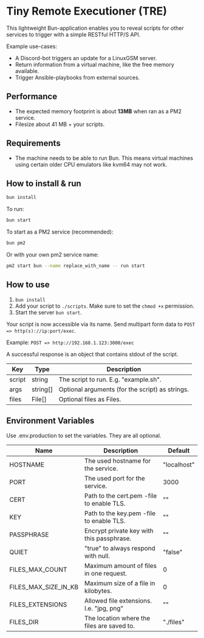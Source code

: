 # Tiny Remote Executioner (TRE)

This lightweight Bun-application enables you to reveal scripts for other services to trigger with a simple RESTful HTTP/S API.

Example use-cases:

- A Discord-bot triggers an update for a LinuxGSM server.
- Return information from a virtual machine, like the free memory available.
- Trigger Ansible-playbooks from external sources.

## Performance

- The expected memory footprint is about **13MB** when ran as a PM2 service.
- Filesize about 41 MB + your scripts.

## Requirements

- The machine needs to be able to run Bun. This means virtual machines using certain older CPU emulators like kvm64 may not work.

## How to install & run

```bash
bun install
```

To run:

```bash
bun start
```

To start as a PM2 service (recommended):

```bash
bun pm2
```

Or with your own pm2 service name:

```bash
pm2 start bun --name replace_with_name -- run start
```

## How to use

1. `bun install`
2. Add your script to `./scripts`. Make sure to set the `chmod +x` permission.
3. Start the server `bun start`.

Your script is now accessible via its name. Send multipart form data to `POST => http(s)://ip:port/exec`.

Example: `POST => http://192.168.1.123:3000/exec`

A successful response is an object that contains stdout of the script.

| Key    | Type     | Description                                     |
| ------ | -------- | ----------------------------------------------- |
| script | string   | The script to run. E.g. "example.sh".           |
| args   | string[] | Optional arguments (for the script) as strings. |
| files  | File[]   | Optional files as Files.                        |

## Environment Variables

Use .env.production to set the variables. They are all optional.

| Name                 | Description                                | Default     |
| -------------------- | ------------------------------------------ | ----------- |
| HOSTNAME             | The used hostname for the service.         | "localhost" |
| PORT                 | The used port for the service.             | 3000        |
| CERT                 | Path to the cert.pem -file to enable TLS.  | ""          |
| KEY                  | Path to the key.pem -file to enable TLS.   | ""          |
| PASSPHRASE           | Encrypt private key with this passphrase.  | ""          |
| QUIET                | "true" to always respond with null.        | "false"     |
| FILES_MAX_COUNT      | Maximum amount of files in one request.    | 0           |
| FILES_MAX_SIZE_IN_KB | Maximum size of a file in kilobytes.       | 0           |
| FILES_EXTENSIONS     | Allowed file extensions. I.e. "jpg, png"   | ""          |
| FILES_DIR            | The location where the files are saved to. | "./files"   |
